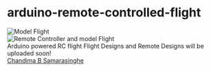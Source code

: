 # arduino-remote-controlled-flight
<img src="https://honor3c.files.wordpress.com/2016/05/img_20150717_162707.jpg" alt="Model Flight"><br>
<img src="https://honor3c.files.wordpress.com/2016/05/img_20151026_202958.jpg" alt="Remote Controller and model Flight">
<br>
Arduino powered RC flight
Flight Designs and Remote Designs will be uploaded soon!
<br>
<a href="https://about.me/chandima.b.samarasinghe">Chandima B Samarasinghe</a>
